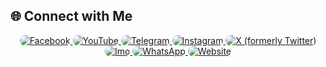 ## 🌐 Connect with Me

<div style="text-align: center;">
  <a href="https://www.facebook.com/mrxmehedi404" target="_blank">
    <img src="https://img.shields.io/badge/Facebook-1877F2?style=for-the-badge&logo=facebook&logoColor=white" alt="Facebook" style="border-radius: 12px;">
  </a>
  <a href="https://www.youtube.com/@mrx-mehedi-404" target="_blank">
    <img src="https://img.shields.io/badge/YouTube-FF0000?style=for-the-badge&logo=youtube&logoColor=white" alt="YouTube" style="border-radius: 12px;">
  </a>
  <a href="https://t.me/mrxmehedi404" target="_blank">
    <img src="https://img.shields.io/badge/Telegram-2CA5E0?style=for-the-badge&logo=telegram&logoColor=white" alt="Telegram" style="border-radius: 12px;">
  </a>
  <a href="https://www.instagram.com/mrxmehedi404" target="_blank">
    <img src="https://img.shields.io/badge/Instagram-E4405F?style=for-the-badge&logo=instagram&logoColor=white" alt="Instagram" style="border-radius: 12px;">
  </a>
  <a href="https://x.com/mrxmehedi404" target="_blank">
    <img src="https://img.shields.io/badge/Twitter-1DA1F2?style=for-the-badge&logo=twitter&logoColor=white" alt="X (formerly Twitter)" style="border-radius: 12px;">
  </a>
  <a href="https://call.imo.im/mrxmehedi404" target="_blank">
    <img src="https://img.shields.io/badge/Imo-006AFF?style=for-the-badge&logo=imo&logoColor=white" alt="Imo" style="border-radius: 12px;">
  </a>
  <a href="https://wa.me/qr/CPVBVNDIEVWXH1" target="_blank">
    <img src="https://img.shields.io/badge/WhatsApp-25D366?style=for-the-badge&logo=whatsapp&logoColor=white" alt="WhatsApp" style="border-radius: 12px;">
  </a>
  <a href="https://www.google.com/" target="_blank">
    <img src="https://img.shields.io/badge/Website-000000?style=for-the-badge&logo=google-chrome&logoColor=white" alt="Website" style="border-radius: 12px;">
  </a>
</div>
